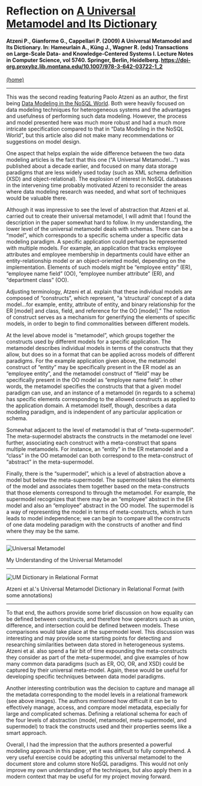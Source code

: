 # Reflection on [A Universal Metamodel and Its Dictionary](https://link-springer-com.proxybz.lib.montana.edu/chapter/10.1007%2F978-3-642-03722-1_2)

#### Atzeni P., Gianforme G., Cappellari P. (2009) A Universal Metamodel and Its Dictionary. In: Hameurlain A., Küng J., Wagner R. (eds) Transactions on Large-Scale Data- and Knowledge-Centered Systems I. Lecture Notes in Computer Science, vol 5740. Springer, Berlin, Heidelberg. https://doi-org.proxybz.lib.montana.edu/10.1007/978-3-642-03722-1_2

[(home)](https://beqpolk1.github.io/csci-592-spring2022/)

---

This was the second reading featuring Paolo Atzeni as an author, the first being [Data Modeling in the NoSQL World](2.1_atzeni_et_al_data_model_nosql.md). Both were heavily focused on data modeling techniques for heterogeneous systems and the advantages and usefulness of performing such data modeling. However, the process and model presented here was much more robust and had a much more intricate specification compared to that in “Data Modeling in the NoSQL World”, but this article also did not make many recommendations or suggestions on model design.

One aspect that helps explain the wide difference between the two data modeling articles is the fact that this one (“A Universal Metamodel…”) was published about a  decade earlier, and focused on many data storage paradigms that are less widely used today (such as XML schema definition (XSD) and object-relational). The explosion of interest in NoSQL databases in the intervening time probably motivated Atzeni to reconsider the areas where data modeling research was needed, and what sort of techniques would be valuable there.

Although it was impressive to see the level of abstraction that Atzeni et al. carried out to create their universal metamodel, I will admit that I found the description in the paper somewhat hard to follow. In my understanding, the lower level of the universal metamodel deals with schemas. There can be a “model”, which corresponds to a specific schema under a specific data modeling paradigm. A specific application could perhaps be represented with multiple models. For example, an application that tracks employee attributes and employee membership in departments could have either an entity-relationship model or an object-oriented model, depending on the implementation. Elements of such models might be “employee entity” (ER), “employee name field” (OO), “employee number attribute” (ER), and “department class” (OO).

Adjusting terminology, Atzeni et al. explain that these individual models are composed of “constructs”, which represent, “a ‘structural’ concept of a data model…for example, entity, attribute of entity, and binary relationship for the ER [model] and class, field, and reference for the OO [model].” The notion of construct serves as a mechanism for generifying the elements of specific models, in order to begin to find commonalities between different models.

At the level above model is “metamodel”, which groups together the constructs used by different models for a specific application. The metamodel describes individual models in terms of the constructs that they allow, but does so in a format that can be applied across models of different paradigms. For the example application given above, the metamodel construct of “entity” may be specifically present in the ER model as an “employee entity”, and the metamodel construct of “field” may be specifically present in the OO model as “employee name field”. In other words, the metamodel specifies the constructs that that a given model paradigm can use, and an instance of a metamodel (in regards to a schema) has specific elements corresponding to the allowed constructs as applied to the application domain. A metamodel itself, though, describes a data modeling paradigm, and is independent of any particular application or schema.

Somewhat adjacent to the level of metamodel is that of “meta-supermodel”. The meta-supermodel abstracts the constructs in the metamodel one level further, associating each construct with a meta-construct that spans multiple metamodels. For instance, an “entity” in the ER metamodel and a “class” in the OO metamodel can both correspond to the meta-construct of “abstract” in the meta-supermodel.

Finally, there is the “supermodel”, which is a level of abstraction above a model but below the meta-supermodel. The supermodel takes the elements of the model and associates them together based on the meta-constructs that those elements correspond to through the metamodel. For example, the supermodel recognizes that there may be an “employee” abstract in the ER model and also an “employee” abstract in the OO model. The supermodel is a way of representing the model in terms of meta-constructs, which in turn leads to model independence; we can begin to compare all the constructs of one data modeling paradigm with the constructs of another and find where they may be the same.

---

![Universal Metamodel](/images/2.3_universal_metamodel.jpg)

My Understanding of the Universal Metamodel

---

![UM Dictionary in Relational Format](/images/2.3_metamodel_dictionary.gif)

Atzeni et al.'s Universal Metamodel Dictionary in Relational Format (with some annotations)

---

To that end, the authors provide some brief discussion on how equality can be defined between constructs, and therefore how operators such as union, difference, and intersection could be defined between models. These comparisons would take place at the supermodel level. This discussion was interesting and may provide some starting points for detecting and researching similarities between data stored in heterogeneous systems. Atzeni et al. also spend a fair bit of time expounding the meta-constructs they consider as part of the meta-supermodel, and give examples of how many common data paradigms (such as ER, OO, OR, and XSD) could be captured by their universal meta-model. Again, these would be useful for developing specific techniques between data model paradigms.

Another interesting contribution was the decision to capture and manage all the metadata corresponding to the model levels in a relational framework (see above images). The authors mentioned how difficult it can be to effectively manage, access, and compare model metadata, especially for large and complicated schemas. Defining a relational schema for each of the four levels of abstraction (model, metamodel, meta-supermodel, and supermodel) to track the constructs used and their properties seems like a smart approach.

Overall, I had the impression that the authors presented a powerful modeling approach in this paper, yet it was difficult to fully comprehend. A very useful exercise could be adopting this universal metamodel to the document store and column store NoSQL paradigms. This would not only improve my own understanding of the techniques, but also apply them in a modern context that may be useful for my project moving forward.